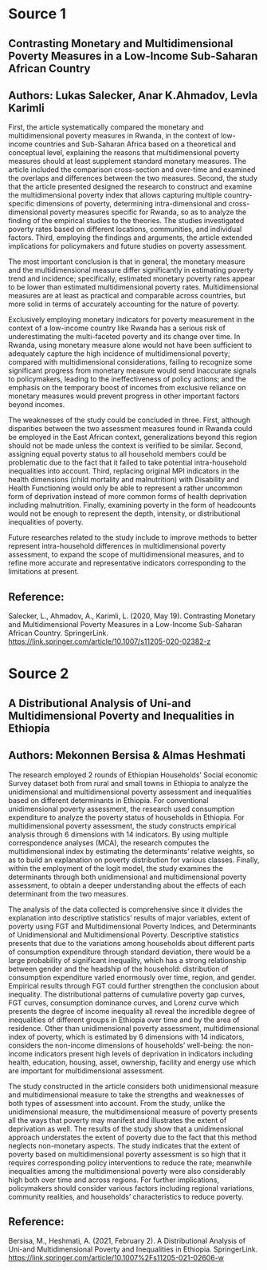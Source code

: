 # Source 1

## Contrasting Monetary and Multidimensional Poverty Measures in a Low-Income Sub-Saharan African Country

## Authors: Lukas Salecker, Anar K.Ahmadov, Levla Karimli


First, the article systematically compared the monetary and multidimensional poverty measures in Rwanda, in the context of low-income countries and Sub-Saharan Africa based on a theoretical and conceptual level, explaining the reasons that multidimensional poverty measures should at least supplement standard monetary measures. The article included the comparison cross-section and over-time and examined the overlaps and differences between the two measures. Second, the study that the article presented designed the research to construct and examine the multidimensional poverty index that allows capturing multiple country-specific dimensions of poverty, determining intra-dimensional and cross-dimensional poverty measures specific for Rwanda, so as to analyze the finding of the empirical studies to the theories. The studies investigated poverty rates based on different locations, communities, and individual factors. Third, employing the findings and arguments, the article extended implications for policymakers and future studies on poverty assessment. 

The most important conclusion is that in general, the monetary measure and the multidimensional measure differ significantly in estimating poverty trend and incidence; specifically, estimated monetary poverty rates appear to be lower than estimated multidimensional poverty rates. Multidimensional measures are at least as practical and comparable across countries, but more solid in terms of accurately accounting for the nature of poverty.

Exclusively employing monetary indicators for poverty measurement in the context of a low-income country like Rwanda has a serious risk of underestimating the multi-faceted poverty and its change over time. In Rwanda, using monetary measure alone would not have been sufficient to adequately capture the high incidence of multidimensional poverty; compared with multidimensional considerations, failing to recognize some significant progress from monetary measure would send inaccurate signals to policymakers, leading to the ineffectiveness of policy actions; and the emphasis on the temporary boost of incomes from exclusive reliance on monetary measures would prevent progress in other important factors beyond incomes. 

The weaknesses of the study could be concluded in three. First, although disparities between the two assessment measures found in Rwanda could be employed in the East African context, generalizations beyond this region should not be made unless the context is verified to be similar. Second, assigning equal poverty status to all household members could be problematic due to the fact that it failed to take potential intra-household inequalities into account. Third, replacing original MPI indicators in the health dimensions (child mortality and malnutrition) with Disability and Health Functioning would only be able to represent a rather uncommon form of deprivation instead of more common forms of health deprivation including malnutrition. Finally, examining poverty in the form of headcounts would not be enough to represent the depth, intensity, or distributional inequalities of poverty. 

Future researches related to the study include to improve methods to better represent intra-household differences in multidimensional poverty assessment, to expand the scope of multidimensional measures, and to refine more accurate and representative indicators corresponding to the limitations at present. 





## Reference: 

Salecker, L., Ahmadov, A., Karimli, L. (2020, May 19). Contrasting Monetary and Multidimensional Poverty Measures in a Low-Income Sub-Saharan African Country. SpringerLink.
https://link.springer.com/article/10.1007/s11205-020-02382-z






## 
##
##
##
##






# Source 2

## A Distributional Analysis of Uni-and Multidimensional Poverty and Inequalities in Ethiopia
 
## Authors: Mekonnen Bersisa & Almas Heshmati

 
The research employed 2 rounds of Ethiopian Households’ Social economic Survey dataset both from rural and small towns in Ethiopia to analyze the unidimensional and multidimensional poverty assessment and inequalities based on different determinants in Ethiopia. For conventional unidimensional poverty assessment, the research used consumption expenditure to analyze the poverty status of households in Ethiopia. For multidimensional poverty assessment, the study constructs empirical analysis through 6 dimensions with 14 indicators. By using multiple correspondence analyses (MCA), the research computes the multidimensional index by estimating the determinants’ relative weights, so as to build an explanation on poverty distribution for various classes. 
Finally, within the employment of the logit model, the study examines the determinants through both unidimensional and multidimensional poverty assessment, to obtain a deeper understanding about the effects of each determinant from the two measures. 
 
The analysis of the data collected is comprehensive since it divides the explanation into descriptive statistics’ results of major variables, extent of poverty using FGT and Multidimensional Poverty Indices, and Determinants of Unidimensional and Multidimensional Poverty. Descriptive statistics presents that due to the variations among households about different parts of consumption expenditure through standard deviation, there would be a large probability of significant inequality, which has a strong relationship between gender and the headship of the household: distribution of consumption expenditure varied enormously over time, region, and gender. Empirical results through FGT could further strengthen the conclusion about inequality. The distributional patterns of cumulative poverty gap curves, FGT curves, consumption dominance curves, and Lorenz curve which presents the degree of income inequality all reveal the incredible degree of inequalities of different groups in Ethiopia over time and by the area of residence. Other than unidimensional poverty assessment, multidimensional index of poverty, which is estimated by 6 dimensions with 14 indicators, considers the non-income dimensions of households’ well-being: the non-income indicators present high levels of deprivation in indicators including health, education, housing, asset, ownership, facility and energy use which are important for multidimensional assessment.
 
The study constructed in the article considers both unidimensional measure and multidimensional measure to take the strengths and weaknesses of both types of assessment into account. From the study, unlike the unidimensional measure, the multidimensional measure of poverty presents all the ways that poverty may manifest and illustrates the extent of deprivation as well. The results of the study show that a unidimensional approach understates the extent of poverty due to the fact that this method neglects non-monetary aspects. The study indicates that the extent of poverty based on multidimensional poverty assessment is so high that it requires corresponding policy interventions to reduce the rate; meanwhile inequalities among the multidimensional poverty were also considerably high both over time and across regions. For further implications, policymakers should consider various factors including regional variations, community realities, and households’ characteristics to reduce poverty. 
 
 


## Reference: 

Bersisa, M., Heshmati, A. (2021, February 2). A Distributional Analysis of Uni-and Multidimensional Poverty and Inequalities in Ethiopia. SpringerLink.
https://link.springer.com/article/10.1007%2Fs11205-021-02606-w
